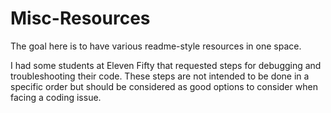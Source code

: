 # Misc-Resources
The goal here is to have various readme-style resources in one space.

I had some students at Eleven Fifty that requested steps for debugging and troubleshooting their code. These steps are not intended to be done in a specific order but should be considered as good options to consider when facing a coding issue.
